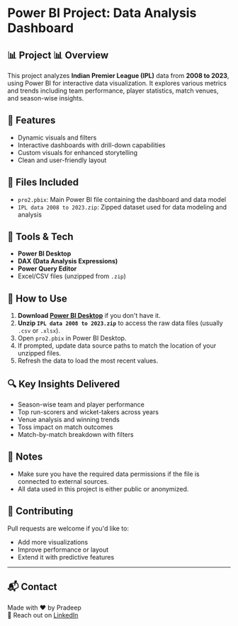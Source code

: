 # Power BI Project: Data Analysis Dashboard

## 📊 Project 📊 Overview
This project analyzes **Indian Premier League (IPL)** data from **2008 to 2023**, using Power BI for interactive data visualization. It explores various metrics and trends including team performance, player statistics, match venues, and season-wise insights.

## 🧠 Features
- Dynamic visuals and filters
- Interactive dashboards with drill-down capabilities
- Custom visuals for enhanced storytelling
- Clean and user-friendly layout


## 📁 Files Included
- `pro2.pbix`: Main Power BI file containing the dashboard and data model
- `IPL data 2008 to 2023.zip`: Zipped dataset used for data modeling and analysis

## 🧰 Tools & Tech
- **Power BI Desktop**
- **DAX (Data Analysis Expressions)**
- **Power Query Editor**
- Excel/CSV files (unzipped from `.zip`)

## 🚀 How to Use

1. **Download [Power BI Desktop](https://powerbi.microsoft.com/desktop/)** if you don't have it.
2. **Unzip `IPL data 2008 to 2023.zip`** to access the raw data files (usually `.csv` or `.xlsx`).
3. Open `pro2.pbix` in Power BI Desktop.
4. If prompted, update data source paths to match the location of your unzipped files.
5. Refresh the data to load the most recent values.

## 🔍 Key Insights Delivered
- Season-wise team and player performance
- Top run-scorers and wicket-takers across years
- Venue analysis and winning trends
- Toss impact on match outcomes
- Match-by-match breakdown with filters


## 📌 Notes
- Make sure you have the required data permissions if the file is connected to external sources.
- All data used in this project is either public or anonymized.

## 🙌 Contributing
Pull requests are welcome if you'd like to:
- Add more visualizations
- Improve performance or layout
- Extend it with predictive features

---



## 📬 Contact
Made with ❤️ by Pradeep  
📧 Reach out on [LinkedIn](https://www.linkedin.com/in/pradeep)



